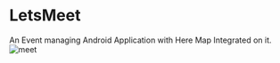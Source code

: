# LetsMeet
An Event managing Android Application with Here Map Integrated on it.
![meet](https://user-images.githubusercontent.com/67387997/125620950-d46a77f4-eac9-4f8b-8f94-0c032f40cd66.png)
